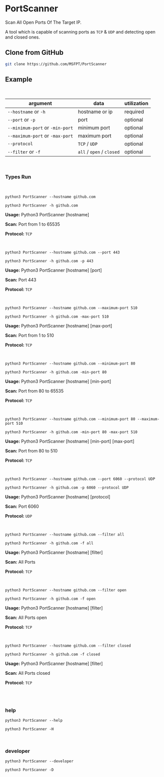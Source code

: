 # PortScanner

<!-- [![Python](https://img.shields.io/badge/python-3.8-blue)](https://python.org)
![Level](https://img.shields.io/badge/Level-Easy-cyan) -->

Scan All Open Ports Of The Target IP.

A tool which is capable of scanning ports as `TCP` & `UDP` and detecting open and closed ones.


## Clone from GitHub
```bash
git clone https://github.com/MSFPT/PortScanner
```

## Example

<br>

|   argument    |      data       | utilization |
| ------------- | --------------- | ----------- |
| `--hostname` or `-h`  | hostname or ip | required |
| `--port` or `-p` | port | optional |
| `--minimum-port` or `-min-port` | minimum port | optional |
| `--maximum-port` or `-max-port` | maximum port | optional |
| `--protocol` | `TCP` / `UDP` | optional |
| `--filter` or `-f` | `all` / `open` / `closed` | optional |

<br>

### Types Run

<br>

```
python3 PortScanner --hostname github.com
```

```
python3 PortScanner -h github.com
```
**Usage:** Python3 PortScanner [hostname]

**Scan:** Port from 1 to 65535

**Protocol:** `TCP`

<br>

```
python3 PortScanner --hostname github.com --port 443
```

```
python3 PortScanner -h github.com -p 443
```

**Usage:** Python3 PortScanner [hostname] [port]

**Scan:** Port 443

**Protocol:** `TCP`

<br>

```
python3 PortScanner --hostname github.com --maximum-port 510
```

```
python3 PortScanner -h github.com -max-port 510
```

**Usage:** Python3 PortScanner [hostname] [max-port]

**Scan:** Port from 1 to 510

**Protocol:** `TCP`

<br>

```
python3 PortScanner --hostname github.com --minimum-port 80
```

```
python3 PortScanner -h github.com -min-port 80
```

**Usage:** Python3 PortScanner [hostname] [min-port]

**Scan:** Port from 80 to 65535

**Protocol:** `TCP`

<br>

```
python3 PortScanner --hostname github.com --minimum-port 80 --maximum-port 510
```

```
python3 PortScanner -h github.com -min-port 80 -max-port 510
```

**Usage:** Python3 PortScanner [hostname] [min-port] [max-port]

**Scan:** Port from 80 to 510

**Protocol:** `TCP`

<br>

```
python3 PortScanner --hostname github.com --port 6060 --protocol UDP
```

```
python3 PortScanner -h github.com -p 6060 --protocol UDP
```

**Usage:** Python3 PortScanner [hostname] [protocol]

**Scan:** Port 6060

**Protocol:** `UDP`

<br>

```
python3 PortScanner --hostname github.com --filter all
```

```
python3 PortScanner -h github.com -f all
```

**Usage:** Python3 PortScanner [hostname] [filter]

**Scan:** All Ports

**Protocol:** `TCP`

<br>

```
python3 PortScanner --hostname github.com --filter open
```

```
python3 PortScanner -h github.com -f open
```

**Usage:** Python3 PortScanner [hostname] [filter]

**Scan:** All Ports open

**Protocol:** `TCP`

<br>

```
python3 PortScanner --hostname github.com --filter closed
```

```
python3 PortScanner -h github.com -f closed
```

**Usage:** Python3 PortScanner [hostname] [filter]

**Scan:** All Ports closed

**Protocol:** `TCP`

<br><br>

### help
```
python3 PortScanner --help
```

```
python3 PortScanner -H
```

<br>

### developer
```
python3 PortScanner --developer
```

```
python3 PortScanner -D
```

